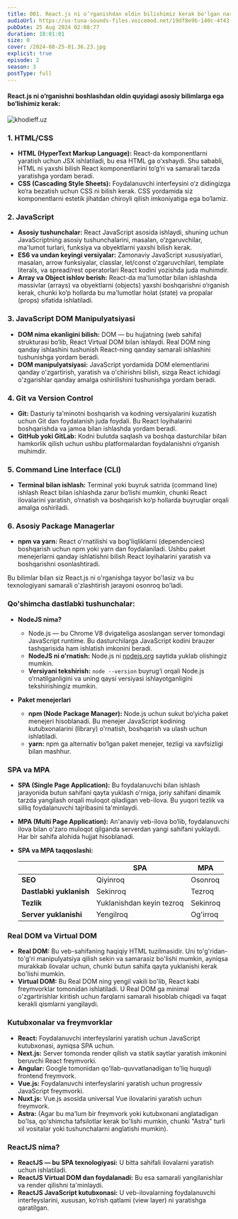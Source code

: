 ```yaml
---
title: 001. React.js ni o‘rganishdan oldin bilishimiz kerak bo'lgan narslar
audioUrl: https://us-tuna-sounds-files.voicemod.net/19df8e9b-140c-4f43-8c0e-09c162821765-1658350707858.mp3
pubDate: 25 Aug 2024 02:08:77
duration: 18:01:01
size: 0
cover: /2024-08-25-01.36.23.jpg
explicit: true
episode: 2
season: 3
postType: full
---
```

#### React.js ni o‘rganishni boshlashdan oldin quyidagi asosiy bilimlarga ega bo‘lishimiz kerak:



![khodieff.uz](https://miro.medium.com/v2/resize:fit:2000/1*UngHYlsoG2JosM9P7KrXfQ.png "khodieff.uz")



### 1. **HTML/CSS**

* **HTML (HyperText Markup Language):** React-da komponentlarni yaratish uchun JSX ishlatiladi, bu esa HTML ga o‘xshaydi. Shu sababli, HTML ni yaxshi bilish React komponentlarini to‘g‘ri va samarali tarzda yaratishga yordam beradi.
* **CSS (Cascading Style Sheets):** Foydalanuvchi interfeysini o‘z didingizga ko‘ra bezatish uchun CSS ni bilish kerak. CSS yordamida siz komponentlarni estetik jihatdan chiroyli qilish imkoniyatiga ega bo‘lamiz.

### 2. **JavaScript**

* **Asosiy tushunchalar:** React JavaScript asosida ishlaydi, shuning uchun JavaScriptning asosiy tushunchalarini, masalan, o‘zgaruvchilar, ma'lumot turlari, funksiya va obyektlarni yaxshi bilish kerak.
* **ES6 va undan keyingi versiyalar:** Zamonaviy JavaScript xususiyatlari, masalan, arrow funksiyalar, classlar, let/const o‘zgaruvchilari, template literals, va spread/rest operatorlari React kodini yozishda juda muhimdir.
* **Array va Object ishlov berish:** React-da ma'lumotlar bilan ishlashda massivlar (arrays) va obyektlarni (objects) yaxshi boshqarishni o‘rganish kerak, chunki ko‘p hollarda bu ma'lumotlar holat (state) va propalar (props) sifatida ishlatiladi.

### 3. **JavaScript DOM Manipulyatsiyasi**

* **DOM nima ekanligini bilish:** DOM — bu hujjatning (web sahifa) strukturasi bo‘lib, React Virtual DOM bilan ishlaydi. Real DOM ning qanday ishlashini tushunish React-ning qanday samarali ishlashini tushunishga yordam beradi.
* **DOM manipulyatsiyasi:** JavaScript yordamida DOM elementlarini qanday o'zgartirish, yaratish va o'chirishni bilish, sizga React ichidagi o'zgarishlar qanday amalga oshirilishini tushunishga yordam beradi.

### 4. **Git va Version Control**

* **Git:** Dasturiy ta'minotni boshqarish va kodning versiyalarini kuzatish uchun Git dan foydalanish juda foydali. Bu React loyihalarini boshqarishda va jamoa bilan ishlashda yordam beradi.
* **GitHub yoki GitLab:** Kodni bulutda saqlash va boshqa dasturchilar bilan hamkorlik qilish uchun ushbu platformalardan foydalanishni o‘rganish muhimdir.

### 5. **Command Line Interface (CLI)**

* **Terminal bilan ishlash:** Terminal yoki buyruk satrida (command line) ishlash React bilan ishlashda zarur bo‘lishi mumkin, chunki React ilovalarini yaratish, o‘rnatish va boshqarish ko‘p hollarda buyruqlar orqali amalga oshiriladi.

### 6. **Asosiy Package Managerlar**

* **npm va yarn:** React o'rnatilishi va bog'liqliklarni (dependencies) boshqarish uchun npm yoki yarn dan foydalaniladi. Ushbu paket menejerlarni qanday ishlatishni bilish React loyihalarini yaratish va boshqarishni osonlashtiradi.

Bu bilimlar bilan siz React.js ni o'rganishga tayyor bo'lasiz va bu texnologiyani samarali o'zlashtirish jarayoni osonroq bo'ladi.


### Qo'shimcha dastlabki tushunchalar:

- **NodeJS nima?**
  - Node.js — bu Chrome V8 dvigateliga asoslangan server tomondagi JavaScript runtime. Bu dasturchilarga JavaScript kodini brauzer tashqarisida ham ishlatish imkonini beradi.
  - **NodeJS ni o'rnatish:** Node.js ni [nodejs.org](https://nodejs.org/en) saytida yuklab olishingiz mumkin.
  - **Versiyani tekshirish:** `node --version` buyrug‘i orqali Node.js o‘rnatilganligini va uning qaysi versiyasi ishlayotganligini tekshirishingiz mumkin.

- **Paket menejerlari**
  - **npm (Node Package Manager):** Node.js uchun sukut bo‘yicha paket menejeri hisoblanadi. Bu menejer JavaScript kodining kutubxonalarini (library) o'rnatish, boshqarish va ulash uchun ishlatiladi.
  - **yarn:** npm ga alternativ bo‘lgan paket menejer, tezligi va xavfsizligi bilan mashhur.

### SPA va MPA
- **SPA (Single Page Application):** Bu foydalanuvchi bilan ishlash jarayonida butun sahifani qayta yuklash o'rniga, joriy sahifani dinamik tarzda yangilash orqali muloqot qiladigan veb-ilova. Bu yuqori tezlik va silliq foydalanuvchi tajribasini ta'minlaydi.
- **MPA (Multi Page Application):** An'anaviy veb-ilova bo‘lib, foydalanuvchi ilova bilan o'zaro muloqot qilganda serverdan yangi sahifani yuklaydi. Har bir sahifa alohida hujjat hisoblanadi.

- **SPA va MPA taqqoslashi:**

    |  | SPA | MPA |
    | --- | --- | --- |
    | **SEO** | Qiyinroq | Osonroq |
    | **Dastlabki yuklanish** | Sekinroq | Tezroq |
    | **Tezlik** | Yuklanishdan keyin tezroq | Sekinroq |
    | **Server yuklanishi** | Yengilroq | Og'irroq |

### Real DOM va Virtual DOM
- **Real DOM:** Bu veb-sahifaning haqiqiy HTML tuzilmasidir. Uni to'g'ridan-to'g'ri manipulyatsiya qilish sekin va samarasiz bo'lishi mumkin, ayniqsa murakkab ilovalar uchun, chunki butun sahifa qayta yuklanishi kerak bo'lishi mumkin.
- **Virtual DOM:** Bu Real DOM ning yengil vakili bo'lib, React kabi freymvorklar tomonidan ishlatiladi. U Real DOM ga minimal o'zgartirishlar kiritish uchun farqlarni samarali hisoblab chiqadi va faqat kerakli qismlarni yangilaydi.

### Kutubxonalar va freymvorklar
- **React:** Foydalanuvchi interfeyslarini yaratish uchun JavaScript kutubxonasi, ayniqsa SPA uchun.
- **Next.js:** Server tomonda render qilish va statik saytlar yaratish imkonini beruvchi React freymvorki.
- **Angular:** Google tomonidan qo'llab-quvvatlanadigan to'liq huquqli frontend freymvork.
- **Vue.js:** Foydalanuvchi interfeyslarini yaratish uchun progressiv JavaScript freymvorki.
- **Nuxt.js:** Vue.js asosida universal Vue ilovalarini yaratish uchun freymvork.
- **Astra:** (Agar bu ma'lum bir freymvork yoki kutubxonani anglatadigan bo'lsa, qo'shimcha tafsilotlar kerak bo'lishi mumkin, chunki "Astra" turli xil vositalar yoki tushunchalarni anglatishi mumkin).

### ReactJS nima?
- **ReactJS — bu SPA texnologiyasi:** U bitta sahifali ilovalarni yaratish uchun ishlatiladi.
- **ReactJS Virtual DOM dan foydalanadi:** Bu esa samarali yangilanishlar va render qilishni ta'minlaydi.
- **ReactJS JavaScript kutubxonasi:** U veb-ilovalarning foydalanuvchi interfeyslarini, xususan, ko‘rish qatlami (view layer) ni yaratishga qaratilgan.